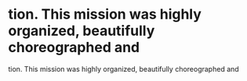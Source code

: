 # tion.  This mission was highly organized, beautifully choreographed and

tion.  This mission was highly organized, beautifully choreographed and